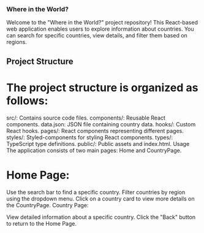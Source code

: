 ### Where in the World?

Welcome to the "Where in the World?" project repository! This React-based web application enables users to explore information about countries. You can search for specific countries, view details, and filter them based on regions.

## Project Structure

# The project structure is organized as follows:

src/: Contains source code files.
components/: Reusable React components.
data.json: JSON file containing country data.
hooks/: Custom React hooks.
pages/: React components representing different pages.
styles/: Styled-components for styling React components.
types/: TypeScript type definitions.
public/: Public assets and index.html.
Usage
The application consists of two main pages: Home and CountryPage.

# Home Page:

Use the search bar to find a specific country.
Filter countries by region using the dropdown menu.
Click on a country card to view more details on the CountryPage.
Country Page:

View detailed information about a specific country.
Click the "Back" button to return to the Home Page.

